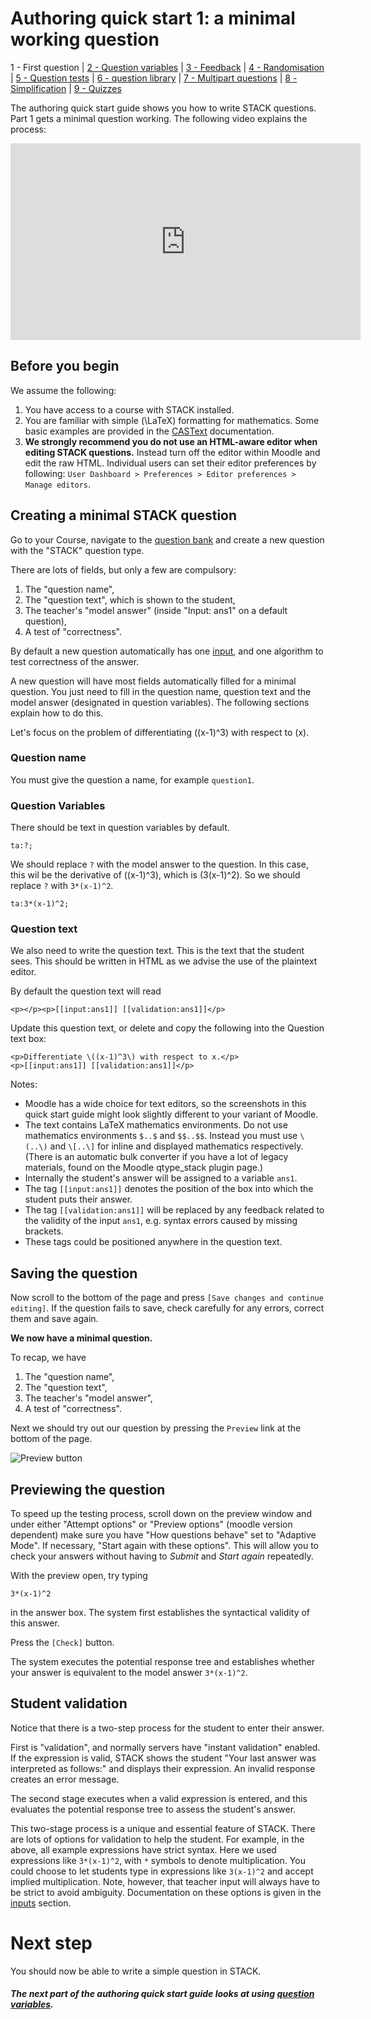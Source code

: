 # Authoring quick start 1: a minimal working question

1 - First question | [2 - Question variables](Authoring_quick_start_2.md) | [3 - Feedback](Authoring_quick_start_3.md) | [4 - Randomisation](Authoring_quick_start_4.md) | [5 - Question tests](Authoring_quick_start_5.md) | [6 - question library](Authoring_quick_start_6.md) | [7 - Multipart questions](Authoring_quick_start_7.md) | [8 - Simplification](Authoring_quick_start_8.md) | [9 - Quizzes](Authoring_quick_start_9.md)

The authoring quick start guide shows you how to write STACK questions.  Part 1 gets a minimal question working. The following video explains the process:

<iframe width="560" height="315" src="https://www.youtube.com/embed/cpwo-D6EUgA" frameborder="0" allowfullscreen></iframe>

## Before you begin

We assume the following:

1. You have access to a course with STACK installed.
2. You are familiar with simple \(\LaTeX\) formatting for mathematics.  Some basic examples are provided in the [CASText](../Authoring/CASText.md) documentation.
3. __We strongly recommend you do not use an HTML-aware editor when editing STACK questions.__  Instead turn off the editor within Moodle and edit the raw HTML.  Individual users can set their editor preferences by following: `User Dashboard > Preferences > Editor preferences > Manage editors`.

## Creating a minimal STACK question

Go to your Course, navigate to the [question bank](../Moodle/Question_bank.md) and create a new question with the "STACK" question type.

There are lots of fields, but only a few are compulsory:

1. The "question name",
2. The "question text", which is shown to the student,
3. The teacher's "model answer" (inside "Input: ans1" on a default question),
4. A test of "correctness".

By default a new question automatically has one [input](../Authoring/Inputs/index.md), and one algorithm to test correctness of the answer.

A new question will have most fields automatically filled for a minimal question. You just need to fill in the question name, question text and the model answer (designated in question variables). The following sections explain how to do this.

Let's focus on the problem of differentiating \((x-1)^3\) with respect to \(x\).

### Question name ###

You must give the question a name, for example `question1`.

### Question Variables ###

There should be text in question variables by default.

    ta:?;
We should replace `?` with the model answer to the question. In this case, this wil be the derivative of \((x-1)^3\), which is \(3(x-1)^2\). So we should replace `?` with `3*(x-1)^2`.

    ta:3*(x-1)^2;


### Question text ###

We also need to write the question text.  This is the text that the student sees. This should be written in HTML as we advise the use of the plaintext editor.

By default the question text will read 

    <p></p><p>[[input:ans1]] [[validation:ans1]]</p>

Update this question text, or delete and copy the following into the Question text box:

	<p>Differentiate \((x-1)^3\) with respect to x.</p>
	<p>[[input:ans1]] [[validation:ans1]]</p>

Notes:

* Moodle has a wide choice for text editors, so the screenshots in this quick start guide might look slightly different to your variant of Moodle. 
* The text contains LaTeX mathematics environments.  Do not use mathematics environments `$..$` and `$$..$$`.  Instead you must use `\(..\)` and `\[..\]` for inline and displayed mathematics respectively.  (There is an automatic bulk converter if you have a lot of legacy materials, found on the Moodle qtype_stack plugin page.)
* Internally the student's answer will be assigned to a variable `ans1`.
* The tag `[[input:ans1]]` denotes the position of the box into which the student puts their answer.
* The tag `[[validation:ans1]]` will be replaced by any feedback related to the validity of the input `ans1`, e.g. syntax errors caused by missing brackets.
* These tags could be positioned anywhere in the question text.



## Saving the question

Now scroll to the bottom of the page and press `[Save changes and continue editing]`.  If the question fails to save, check carefully for any errors, correct them and save again.

__We now have a minimal question.__

To recap, we have

1. The "question name",
2. The "question text",
3. The teacher's "model answer",
4. A test of "correctness".

Next we should try out our question by pressing the `Preview` link at the bottom of the page.

![Preview button](../../content/preview_button.png)

## Previewing the question

To speed up the testing process, scroll down on the preview window and under either "Attempt options" or "Preview options" (moodle version dependent) make sure you have "How questions behave" set to "Adaptive Mode". If necessary, "Start again with these options". This will allow you to check your answers without having to _Submit_ and _Start again_ repeatedly.

With the preview open, try typing

    3*(x-1)^2

in the answer box. The system first establishes the syntactical validity of this answer.

Press the `[Check]` button.

The system executes the potential response tree and establishes whether your answer is equivalent to the model answer `3*(x-1)^2`.

## Student validation

Notice that there is a two-step process for the student to enter their answer.

First is "validation", and normally servers have "instant validation" enabled.  If the expression is valid, STACK shows the student "Your last answer was interpreted as follows:" and displays their expression.  An invalid response creates an error message. 

The second stage executes when a valid expression is entered, and this evaluates the potential response tree to assess the student's answer.

This two-stage process is a unique and essential feature of STACK.  There are lots of options for validation to help the student.  For example, in the above, all example expressions have strict syntax.  Here we used expressions like `3*(x-1)^2`, with `*` symbols to denote multiplication.  You could choose to let students type in expressions like `3(x-1)^2` and accept implied multiplication. Note, however, that teacher input will always have to be strict to avoid ambiguity. Documentation on these options is given in the [inputs](../Authoring/Inputs/index.md) section.

# Next step #

You should now be able to write a simple question in STACK.

##### The next part of the authoring quick start guide looks at using [question variables](Authoring_quick_start_2.md).

